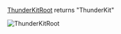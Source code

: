 [ThunderKitRoot](assetlink://Packages/com.passivepicasso.thunderkit/Editor/Core/Paths/Components/ThunderKitRoot.cs) returns "ThunderKit"

![ThunderKitRoot](Packages/com.passivepicasso.thunderkit/Documentation/graphics/PathComponents/ThunderKitRoot.png)
